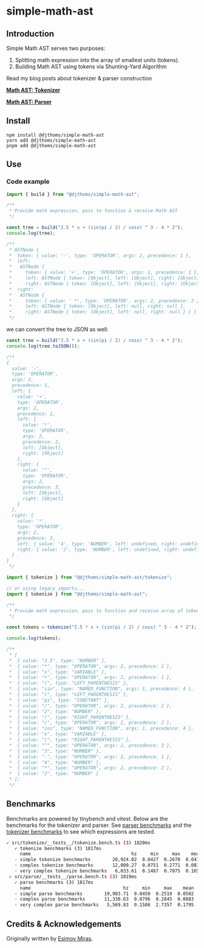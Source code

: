 # simple-math-ast

## Introduction

Simple Math AST serves two purposes:

1. Splitting math expression into the array of smallest units (tokens).
2. Building Math AST using tokens via Shunting-Yard Algorithm

Read my blog posts about tokenizer &amp; parser construction

**[Math AST: Tokenizer](https://www.esimovmiras.cc/articles/02-build-math-ast-tokenizer)**

**[Math AST: Parser](https://www.esimovmiras.cc/articles/03-build-math-ast-parser)**

## Install

```shell
npm install @djthoms/simple-math-ast
yarn add @djthoms/simple-math-ast
pnpm add @djthoms/simple-math-ast
```

## Use

### Code example

```ts
import { build } from "@djthoms/simple-math-ast";

/**
 * Provide math expression, pass to function & receive Math AST
 */

const tree = build("2.5 * x + (sin(pi / 2) / cosx) ^ 3 - 4 * 2");
console.log(tree);

/**
 * ASTNode {
 *  token: { value: '-', type: 'OPERATOR', args: 2, precedence: 1 },
 *  left:
 *   ASTNode {
 *     token: { value: '+', type: 'OPERATOR', args: 2, precedence: 1 },
 *     left: ASTNode { token: [Object], left: [Object], right: [Object] },
 *     right: ASTNode { token: [Object], left: [Object], right: [Object] } },
 *  right:
 *   ASTNode {
 *     token: { value: ' *', type: 'OPERATOR', args: 2, precedence: 2 },
 *     left: ASTNode { token: [Object], left: null, right: null },
 *     right: ASTNode { token: [Object], left: null, right: null } } }
 */
```

we can convert the tree to JSON as well:

```ts
const tree = build("2.5 * x + (sin(pi / 2) / cosx) ^ 3 - 4 * 2");
console.log(tree.toJSON());

/**
{
  value: '-',
  type: 'OPERATOR',
  args: 2,
  precedence: 1,
  left: {
    value: '+',
    type: 'OPERATOR',
    args: 2,
    precedence: 1,
    left: {
      value: '*',
      type: 'OPERATOR',
      args: 2,
      precedence: 2,
      left: [Object],
      right: [Object]
    },
    right: {
      value: '^',
      type: 'OPERATOR',
      args: 2,
      precedence: 3,
      left: [Object],
      right: [Object]
    }
  },
  right: {
    value: '*',
    type: 'OPERATOR',
    args: 2,
    precedence: 2,
    left: { value: '4', type: 'NUMBER', left: undefined, right: undefined },
    right: { value: '2', type: 'NUMBER', left: undefined, right: undefined }
  }
}
 */
```

```ts
import { tokenize } from "@djthoms/simple-math-ast/tokenize";

// or using legacy imports...
import { tokenize } from "@djthoms/simple-math-ast";

/**
 * Provide math expression, pass to function and receive array of tokens
 */

const tokens = tokenize("2.5 * x + (sin(pi / 2) / cosx) ^ 3 - 4 * 2");

console.log(tokens);

/**
 * [
 *  { value: "2.5", type: "NUMBER" },
 *  { value: "*", type: "OPERATOR", args: 2, precedence: 2 },
 *  { value: "x", type: "VARIABLE" },
 *  { value: "+", type: "OPERATOR", args: 2, precedence: 1 },
 *  { value: "(", type: "LEFT_PARENTHESIS" },
 *  { value: "sin", type: "NAMED_FUNCTION", args: 1, precedence: 4 },
 *  { value: "(", type: "LEFT_PARENTHESIS" },
 *  { value: "pi", type: "CONSTANT" },
 *  { value: "/", type: "OPERATOR", args: 2, precedence: 2 },
 *  { value: "2", type: "NUMBER" },
 *  { value: ")", type: "RIGHT_PARENTHESIS" },
 *  { value: "/", type: "OPERATOR", args: 2, precedence: 2 },
 *  { value: "cos", type: "NAMED_FUNCTION", args: 1, precedence: 4 },
 *  { value: "x", type: "VARIABLE" },
 *  { value: ")", type: "RIGHT_PARENTHESIS" },
 *  { value: "^", type: "OPERATOR", args: 2, precedence: 3 },
 *  { value: "3", type: "NUMBER" },
 *  { value: "-", type: "OPERATOR", args: 2, precedence: 1 },
 *  { value: "4", type: "NUMBER" },
 *  { value: "*", type: "OPERATOR", args: 2, precedence: 2 },
 *  { value: "2", type: "NUMBER" }
 * ];
 */
```

## Benchmarks

Benchmarks are powered by tinybench and vitest. Below are the benchmarks for the
tokenizer and parser. See
[parser benchmarks](./src/parse/__tests__/parse.bench.ts) and the
[tokenizer benchmarks](./src/tokenize/__tests__/tokenize.bench.ts) to see which
expressions are tested.

```sh
✓ src/tokenize/__tests__/tokenize.bench.ts (3) 1820ms
   ✓ tokenize benchmarks (3) 1817ms
     name                                     hz     min     max    mean     p75     p99    p995    p999     rme  samples
   · simple tokenize benchmarks        20,924.02  0.0427  0.2670  0.0478  0.0464  0.1438  0.1691  0.2065  ±0.59%    10464   fastest
   · complex tokenize benchmarks       12,000.27  0.0751  0.2771  0.0833  0.0811  0.1883  0.2082  0.2478  ±0.54%     6001
   · very complex tokenize benchmarks   6,033.61  0.1487  0.7075  0.1657  0.1616  0.3765  0.4024  0.4308  ±0.77%     3017   slowest
 ✓ src/parse/__tests__/parse.bench.ts (3) 1819ms
   ✓ parse benchmarks (3) 1817ms
     name                                  hz     min     max    mean     p75     p99    p995    p999     rme  samples
   · simple parse benchmarks        19,903.71  0.0450  0.2519  0.0502  0.0488  0.1416  0.1648  0.2069  ±0.56%     9952   fastest
   · complex parse benchmarks       11,330.63  0.0796  0.2845  0.0883  0.0860  0.1935  0.2122  0.2535  ±0.52%     5666
   · very complex parse benchmarks   5,569.83  0.1586  2.7357  0.1795  0.1725  0.3872  0.4268  0.6210  ±1.32%     2785   slowest
```

## Credits &amp; Acknowledgements

Originally written by
[Esimov Miras](https://github.com/Flyr1Q/simple-math-ast.git).
